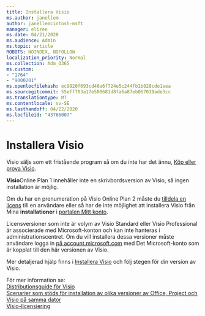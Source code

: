 ```yaml
---
title: Installera Visio
ms.author: janellem
author: janellemcintosh-msft
manager: eliree
ms.date: 04/21/2020
ms.audience: Admin
ms.topic: article
ROBOTS: NOINDEX, NOFOLLOW
localization_priority: Normal
ms.collection: Adm_O365
ms.custom:
- "1764"
- "9000201"
ms.openlocfilehash: ec9820f693cd40a6f724e5c244fb1b028cde1eea
ms.sourcegitcommit: 55eff703a17e500681d8fa6a87eb067019ade3cc
ms.translationtype: MT
ms.contentlocale: sv-SE
ms.lasthandoff: 04/22/2020
ms.locfileid: "43766007"
---
```

# <a name="install-visio"></a>Installera Visio

Visio säljs som ett fristående program så om du inte har det ännu, [Köp eller prova Visio](https://products.office.com/visio). 

**Visio**Online Plan 1 innehåller inte en skrivbordsversion av Visio, så ingen installation är möjlig.

Om du har en prenumeration på Visio Online Plan 2 måste du [tilldela en licens](https://docs.microsoft.com/office365/admin/subscriptions-and-billing/assign-licenses-to-users?wt.mc_id=OfficeAdm_ClientDIA_Alchemy1764) till en användare eller så har de inte möjlighet att installera Visio från Mina **installationer** i [portalen Mitt konto](https://portal.office.com/account#installs). 

Licensversioner som inte är volym av Visio Standard eller Visio Professional är associerade med Microsoft-konton och kan inte hanteras i administrationscentret. Om du vill installera dessa versioner måste användare logga in [på account.microsoft.com](https://account.microsoft.com) med Det Microsoft-konto som är kopplat till den här versionen av Visio.

Mer detaljerad hjälp finns i [Installera Visio](https://support.office.com/article/f98f21e3-aa02-4827-9167-ddab5b025710?wt.mc_id=OfficeAdm_ClientDIA_Alchemy1764) och följ stegen för din version av Visio.

För mer information se:<br>
[Distributionsguide för Visio](https://docs.microsoft.com/deployoffice/deployment-guide-for-visio)<br>
[Scenarier som stöds för installation av olika versioner av Office, Project och Visio på samma dator](https://docs.microsoft.com/deployoffice/install-different-office-visio-and-project-versions-on-the-same-computer)<br>
[Visio-licensiering](https://products.office.com/visio/microsoft-visio-volume-licensing-visio-for-multiple-users)